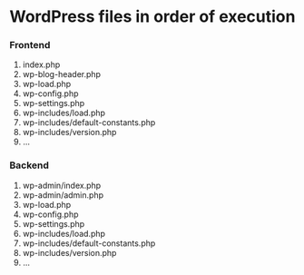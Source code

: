 # WordPress files in order of execution

### Frontend

1. index.php
1. wp-blog-header.php
1. wp-load.php
1. wp-config.php
1. wp-settings.php
1. wp-includes/load.php
1. wp-includes/default-constants.php
1. wp-includes/version.php
1. ...

### Backend

1. wp-admin/index.php
1. wp-admin/admin.php
1. wp-load.php
1. wp-config.php
1. wp-settings.php
1. wp-includes/load.php
1. wp-includes/default-constants.php
1. wp-includes/version.php
1. ...
